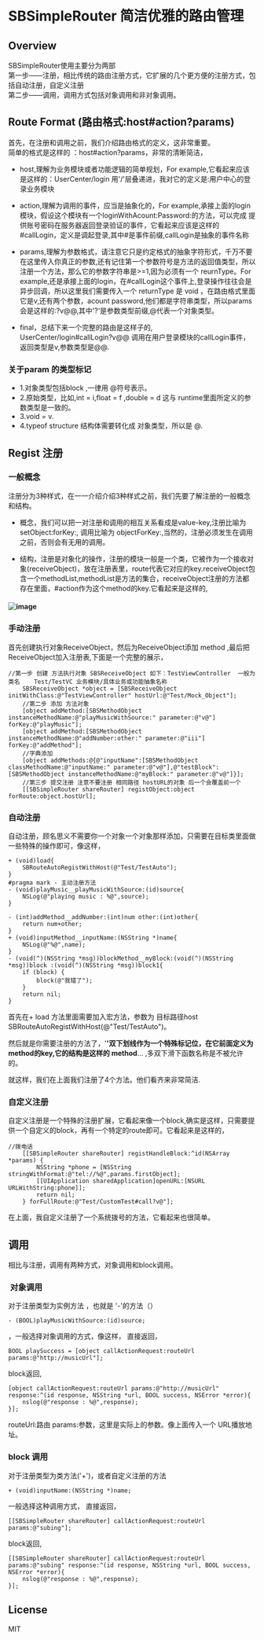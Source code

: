# SBSimpleRouter  简洁优雅的路由管理
   
## Overview

SBSimpleRouter使用主要分为两部<br>
第一步——注册，相比传统的路由注册方式，它扩展的几个更方便的注册方式，包括自动注册，自定义注册<br>
第二步——调用，调用方式包括对象调用和非对象调用。

## Route Format (路由格式:host#action?params)

首先，在注册和调用之前，我们介绍路由格式的定义，这非常重要。<br>
简单的格式是这样的 ：host#action?params，非常的清晰简洁，

* host,理解为业务模块或者功能逻辑的简单规划，For example,它看起来应该是这样的：UserCenter/login 用'/'层叠递进，我对它的定义是:用户中心的登录业务模块<br>

* action,理解为调用的事件，应当是抽象化的，For example,承接上面的login模块，假设这个模块有一个loginWithAcount:Password:的方法，可以完成
提供账号密码在服务器返回登录验证的事件，它看起来应该是这样的 #callLogin，定义是调起登录,其中#是事件前缀,callLogin是抽象的事件名称<br>

* params,理解为参数格式，请注意它只是约定格式的抽象字符形式，千万不要在这里传入你真正的参数,还有记住第一个参数符号是方法的返回值类型，所以注册一个方法，那么它的参数字符串是>=1,因为必须有一个 reurnType。For example,还是承接上面的login，在#callLogin这个事件上,登录操作往往会是异步回调，所以这里我们需要传入一个 returnType 是 void ，在路由格式里面它是v,还有两个参数，acount password,他们都是字符串类型，所以params会是这样的:?v@@,其中'?'是参数类型前缀,@代表一个对象类型。

* final，总结下来一个完整的路由是这样子的,<br>
UserCenter/login#callLogin?v@@   调用在用户登录模块的callLogin事件，返回类型是v,参数类型是@@.

### 关于param 的类型标记

* 1.对象类型包括block ,一律用 @符号表示。<br>
* 2.原始类型，比如,int = i,float = f ,double = d 这与 runtime里面所定义的参数类型是一致的。<br>
* 3.void  = v.<br>
* 4.typeof structure 结构体需要转化成 对象类型，所以是 @.<br>


## Regist 注册
### 一般概念
注册分为3种样式，在一一介绍介绍3种样式之前，我们先要了解注册的一般概念和结构。<br>

* 概念，我们可以把一对注册和调用的相互关系看成是value-key,注册比喻为 setObject:forKey:, 调用比喻为  objectForKey:,当然的，注册必须发生在调用之前，否则会有无用的调用。<br>

* 结构，注册是对象化的操作，注册的模块一般是一个类，它被作为一个接收对象(receiveObject)，放在注册表里，route代表它对应的key.receiveObject包含一个methodList,methodList是方法的集合，receiveObject注册的方法都存在里面，#action作为这个method的key.它看起来是这样的,<br>
#### ![image](https://github.com/pubin563783417/SBSimpleRouter/blob/master/Screenshot/route结构.png)


### 手动注册
首先创建执行对象ReceiveObject，然后为ReceiveObject添加 method ,最后把ReceiveObject加入注册表,下面是一个完整的展示，
``` objc
//第一步 创建 方法执行对象 SBSReceiveObject 如下：TestViewController  一般为类名    Test/TestVC 业务模块/具体业务或功能抽象名称
    SBSReceiveObject *object = [SBSReceiveObject initWithClass:@"TestViewController" hostUrl:@"Test/Mock_Object"];
    //第二步 添加 方法对象
    [object addMethod:[SBSMethodObject instanceMethodName:@"playMusicWithSource:" parameter:@"v@"] forKey:@"playMusic"];
    [object addMethod:[SBSMethodObject instanceMethodName:@"addNumber:other:" parameter:@"iii"] forKey:@"addMethod"];
    //字典添加
    [object addMethods:@{@"inputName":[SBSMethodObject classMethodName:@"inputName:" parameter:@"v@"],@"testBlock":[SBSMethodObject instanceMethodName:@"myBlock:" parameter:@"v@"]}];
    //第三步 提交注册 注意不要注册 相同路径 hostURL的对象 后一个会覆盖前一个
    [[SBSimpleRouter shareRouter] registObject:object forRoute:object.hostUrl];
```

### 自动注册
自动注册，顾名思义不需要你一个对象一个对象那样添加，只需要在目标类里面做一些特殊的操作即可，像这样，
 
``` objc
+ (void)load{
    SBRouteAutoRegistWithHost(@"Test/TestAuto");
}
#pragma mark - 主动注册方法
- (void)playMusic__playMusicWithSource:(id)source{
    NSLog(@"playing music : %@",source);
}

- (int)addMethod__addNumber:(int)num other:(int)other{
    return num+other;
}
+ (void)inputMethod__inputName:(NSString *)name{
    NSLog(@"%@",name);
}
- (void(^)(NSString *msg))blockMethod__myBlock:(void(^)(NSString *msg))block :(void(^)(NSString *msg))block1{
    if (block) {
        block(@"我错了");
    }
    return nil;
}
```


首先在+ load 方法里面需要加入宏方法，参数为 目标路径host  SBRouteAutoRegistWithHost(@"Test/TestAuto")。

然后就是你需要注册的方法了，'__'双下划线作为一个特殊标记位，在它前面定义为method的key,它的结构是这样的  method__... ,多双下滑下函数名称是不被允许的。

就这样，我们在上面我们注册了4个方法。他们看齐来非常简洁.


### 自定义注册

自定义注册是一个特殊的注册扩展，它看起来像一个block,确实是这样，只需要提供一个自定义的block，再有一个特定的route即可。它看起来是这样的，

``` objc
//拨电话
    [[SBSimpleRouter shareRouter] registHandleBlock:^id(NSArray *params) {
        NSString *phone = [NSString stringWithFormat:@"tel://%@",params.firstObject];
        [[UIApplication sharedApplication]openURL:[NSURL URLWithString:phone]];
        return nil;
    } forFullRoute:@"Test/CustomTest#call?v@"];
```
在上面，我自定义注册了一个系统拨号的方法，它看起来也很简单。

## 调用

相比与注册，调用有两种方式，对象调用和block调用。

###  对象调用
对于注册类型为实例方法 ，也就是 '-'的方法（）
``` objc
- (BOOL)playMusicWithSource:(id)source;
```
，一般选择对象调用的方式，像这样，
直接返回，
``` objc
BOOL playSuccess = [object callActionRequest:routeUrl params:@"http://musicUrl"];
``` 
block返回,
``` objc
[object callActionRequest:routeUrl params:@"http://musicUrl" response:^(id response, NSString *url, BOOL success, NSError *error){
	nslog(@"response : %@",response);
}];
```

routeUrl:路由
params:参数，这里是实际上的参数。像上面传入一个 URL播放地址。

### block 调用 

对于注册类型为类方法('+')，或者自定义注册的方法
``` objc
+ (void)inputName:(NSString *)name;
```
一般选择这种调用方式，
直接返回，
``` objc
[[SBSimpleRouter shareRouter] callActionRequest:routeUrl params:@"subing"];
```
block返回,
``` objc
[[SBSimpleRouter shareRouter] callActionRequest:routeUrl params:@"subing" response:^(id response, NSString *url, BOOL success, NSError *error){
	nslog(@"response : %@",response);
}];
```

## License
MIT
